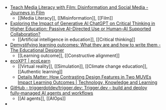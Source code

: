 - [Teach Media Literacy with Film: Disinformation and Social Media - Journeys in Film](https://journeysinfilm.org/teach-media-literacy-with-film-disinformation-and-social-media/)
	- [[Media Literacy]], [[Misinformation]], [[Film]]
- [Exploring the Impact of Generative AI ChatGPT on Critical Thinking in Higher Education: Passive AI-Directed Use or Human–AI Supported Collaboration?](https://www.mdpi.com/2227-7102/15/9/1198)
	- [[Artificial intelligence in education]], [[Critical thinking]]
- [Demystifying learning outcomes: What they are and how to write them - The Educational Designer](https://theeddesigner.com/2025/02/20/demystifying-learning-outcomes/)
	- [[Learning outcome]], [[Constructive alignment]]
- [ecoXPT | ecoLearn](https://ecolearn.gse.harvard.edu/projects/ecoxpt)
	- [[Virtual reality]], [[Simulation]], [[Climate change education]], [[Authentic learning]]
	- [Details Matter: How Contrasting Design Features in Two MUVEs Impact Learning Outcomes | Technology, Knowledge and Learning](https://link.springer.com/article/10.1007/s10758-021-09513-6)
- [GitHub - triggerdotdev/trigger.dev: Trigger.dev – build and deploy fully‑managed AI agents and workflows](https://github.com/triggerdotdev/trigger.dev?utm_source=www.theunwindai.com&utm_medium=newsletter&utm_campaign=long-running-ai-agents-with-zero-infrastructure)
	- [[AI agents]], [[AIOps]]
-